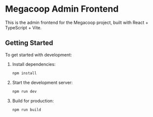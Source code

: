 # Megacoop Admin Frontend

This is the admin frontend for the Megacoop project, built with React + TypeScript + Vite.

## Getting Started

To get started with development:

1. Install dependencies:
   ```bash
   npm install
   ```

2. Start the development server:
   ```bash
   npm run dev
   ```

3. Build for production:
   ```bash
   npm run build
   ```


